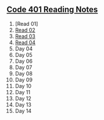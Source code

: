 ## [**Code 401 Reading Notes**](/401/401homepage.md)
  1. [Read 01]
  2. [Read 02](/401/read-02.md)
  3. [Read 03](/401/read-03.md)
  4. [Read 04](/401/read-04.md)
  5. Day 04
  6. Day 05
  7. Day 06
  8. Day 07
  9. Day 08
  10. Day 09
  11. Day 10
  12. Day 11
  13. Day 12
  14. Day 13
  15. Day 14
<!-- DrP E-Sign Up, Up, Down, Down, Left, Right, Left, Right, B, A, Start -->
